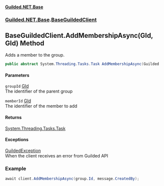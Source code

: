 #### [Guilded.NET.Base](Guilded_NET_Base.md 'Guilded.NET.Base')
### [Guilded.NET.Base](Guilded_NET_Base.md#Guilded_NET_Base 'Guilded.NET.Base').[BaseGuildedClient](BaseGuildedClient.md 'Guilded.NET.Base.BaseGuildedClient')
## BaseGuildedClient.AddMembershipAsync(GId, GId) Method
Adds a member to the group.  
```csharp
public abstract System.Threading.Tasks.Task AddMembershipAsync(Guilded.NET.Base.GId groupId, Guilded.NET.Base.GId memberId);
```
#### Parameters
<a name='Guilded_NET_Base_BaseGuildedClient_AddMembershipAsync(Guilded_NET_Base_GId_Guilded_NET_Base_GId)_groupId'></a>
`groupId` [GId](GId.md 'Guilded.NET.Base.GId')  
The identifier of the parent group
  
<a name='Guilded_NET_Base_BaseGuildedClient_AddMembershipAsync(Guilded_NET_Base_GId_Guilded_NET_Base_GId)_memberId'></a>
`memberId` [GId](GId.md 'Guilded.NET.Base.GId')  
The identifier of the member to add
  
#### Returns
[System.Threading.Tasks.Task](https://docs.microsoft.com/en-us/dotnet/api/System.Threading.Tasks.Task 'System.Threading.Tasks.Task')  
#### Exceptions
[GuildedException](GuildedException.md 'Guilded.NET.Base.GuildedException')  
When the client receives an error from Guilded API
### Example
```csharp
await client.AddMembershipAsync(group.Id, message.CreatedBy);  
```
